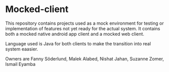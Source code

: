 # Mocked-client

This repository contains projects used as a mock environment for testing or implementation of features not yet ready for the actual system. 
It contains both a mocked native android app client and a mocked web client. 

Language used is Java for both clients to make the transition into real system eaasier. 

Owners are Fanny Söderlund, Malek Alabed, Nishat Jahan, Suzanne Zomer, Ismail Eyamba
